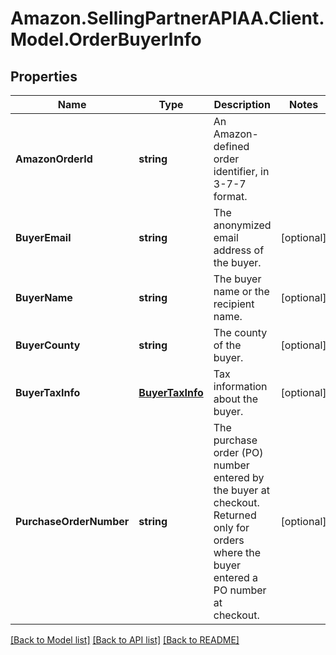 # Amazon.SellingPartnerAPIAA.Client.Model.OrderBuyerInfo
## Properties

Name | Type | Description | Notes
------------ | ------------- | ------------- | -------------
**AmazonOrderId** | **string** | An Amazon-defined order identifier, in 3-7-7 format. | 
**BuyerEmail** | **string** | The anonymized email address of the buyer. | [optional] 
**BuyerName** | **string** | The buyer name or the recipient name. | [optional] 
**BuyerCounty** | **string** | The county of the buyer. | [optional] 
**BuyerTaxInfo** | [**BuyerTaxInfo**](BuyerTaxInfo.md) | Tax information about the buyer. | [optional] 
**PurchaseOrderNumber** | **string** | The purchase order (PO) number entered by the buyer at checkout. Returned only for orders where the buyer entered a PO number at checkout. | [optional] 

[[Back to Model list]](../README.md#documentation-for-models) [[Back to API list]](../README.md#documentation-for-api-endpoints) [[Back to README]](../README.md)

